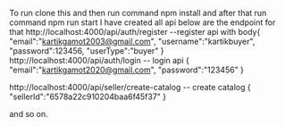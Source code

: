 To run clone this and then run command npm install and after that run command npm run start
I have created all api below are the endpoint for that
http://localhost:4000/api/auth/register    --register api with body{
    "email":"kartikgamot2003@gmail.com",
    "username":"kartikbuyer",
    "password":123456,
    "userType":"buyer"
}
http://localhost:4000/api/auth/login   -- login api {
    "email":"kartikgamot2020@gmail.com",
    "password":"123456"
}

http://localhost:4000/api/seller/create-catalog  -- create catalog {
    "sellerId":"6578a22c910204baa6f45f37"
}

and so on.
